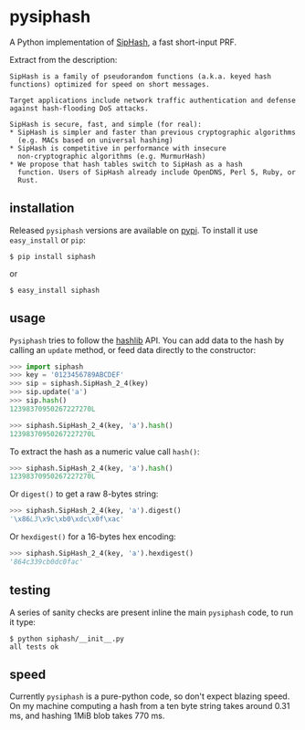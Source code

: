 pysiphash
====

A Python implementation of [SipHash](https://131002.net/siphash/), a
fast short-input PRF.

Extract from the description:

    SipHash is a family of pseudorandom functions (a.k.a. keyed hash
    functions) optimized for speed on short messages.

    Target applications include network traffic authentication and defense
    against hash-flooding DoS attacks.

    SipHash is secure, fast, and simple (for real):
    * SipHash is simpler and faster than previous cryptographic algorithms
      (e.g. MACs based on universal hashing)
    * SipHash is competitive in performance with insecure
      non-cryptographic algorithms (e.g. MurmurHash)
    * We propose that hash tables switch to SipHash as a hash
      function. Users of SipHash already include OpenDNS, Perl 5, Ruby, or
      Rust.

installation
----

Released `pysiphash` versions are available on
[pypi](http://pypi.python.org/pypi/siphash/). To install it use
`easy_install` or `pip`:

    $ pip install siphash

or

    $ easy_install siphash

usage
----

`Pysiphash` tries to follow the
[hashlib](http://docs.python.org/2/library/hashlib.html) API. You can
add data to the hash by calling an `update` method, or feed data
directly to the constructor:

```python
>>> import siphash
>>> key = '0123456789ABCDEF'
>>> sip = siphash.SipHash_2_4(key)
>>> sip.update('a')
>>> sip.hash()
12398370950267227270L

>>> siphash.SipHash_2_4(key, 'a').hash()
12398370950267227270L
```

To extract the hash as a numeric value call `hash()`:

```python
>>> siphash.SipHash_2_4(key, 'a').hash()
12398370950267227270L
```

Or `digest()` to get a raw 8-bytes string:
```python
>>> siphash.SipHash_2_4(key, 'a').digest()
'\x86L3\x9c\xb0\xdc\x0f\xac'
```

Or `hexdigest()` for a 16-bytes hex encoding:
```python
>>> siphash.SipHash_2_4(key, 'a').hexdigest()
'864c339cb0dc0fac'
```

testing
----

A series of sanity checks are present inline the main `pysiphash`
code, to run it type:

    $ python siphash/__init__.py
    all tests ok

speed
----

Currently `pysiphash` is a pure-python code, so don't expect blazing
speed. On my machine computing a hash from a ten byte string takes
around 0.31 ms, and hashing 1MiB blob takes 770 ms.
